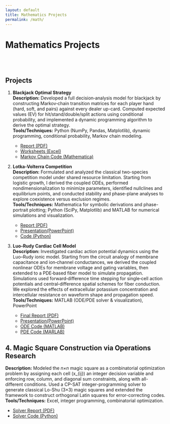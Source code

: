 ```yaml
---
layout: default
title: Mathematics Projects
permalink: /math/
---
```


# Mathematics Projects
<!--
This text is a comment and won’t show up
when GitHub Pages renders the page.

A showcase of my mathematical modeling and computational methods.  

## Study

Explore theory, lecture notes, and algorithms in numerical methods and parallel computing:  
- [Scientific Computing Deep Dive →](/math/scientific-computing/)
-->
<br><br>

## Projects

1. **Blackjack Optimal Strategy**  
   **Description:** Developed a full decision‐analysis model for blackjack by constructing Markov‐chain transition matrices for each player hand (hard, soft, and pairs) against every dealer up-card. Computed expected values (EV) for hit/stand/double/split actions using conditional probability, and implemented a dynamic programming algorithm to derive the optimal strategy.  
   **Tools/Techniques:** Python (NumPy, Pandas, Matplotlib), dynamic programming, conditional probability, Markov chain modeling.  

   - [Report (PDF)](../assets/docs/BJPROJECT2.pdf)  
   - [Worksheets (Excel)](../assets/docs/math_model_disc/BJPROJECT.xlsx)
   - [Markov Chain Code (Mathematica)](../assets/docs/math_model_disc/bjproject.nb)


2. **Lotka-Volterra Competition**  
   **Description:** Formulated and analyzed the classical two-species competition model under shared resource limitation.  Starting from logistic growth, I derived the coupled ODEs, performed nondimensionalization to minimize parameters, identified nullclines and equilibrium points, and conducted stability and phase-plane analyses to explore coexistence versus exclusion regimes.  
   **Tools/Techniques:** Mathematica for symbolic derivations and phase-portrait plotting; Python (SciPy, Matplotlib) and MATLAB for numerical simulations and visualization.  
   - [Report (PDF)](../assets/docs/math_model_cont/Competition_Model.pdf)
   - [Presentation(PowerPoint)](../assets/docs/math_model_cont/Lotka-Volterra%20Competition.pptx)
   - [Code (Python)](../assets/docs/math_model_cont/lotka_volterra_code.py)
     

3. **Luo-Rudy Cardiac Cell Model**  
   **Description:** Investigated cardiac action potential dynamics using the Luo–Rudy ionic model. Starting from the circuit analogy of membrane capacitance and ion‐channel conductances, we derived the coupled nonlinear ODEs for membrane voltage and gating variables, then extended to a PDE‐based fiber model to simulate propagation. Simulations used forward‐difference time stepping for single‐cell action potentials and central‐difference spatial schemes for fiber conduction. We explored the effects of extracellular potassium concentration and intercellular resistance on waveform shape and propagation speed.  
  **Tools/Techniques:** MATLAB (ODE/PDE solver & visualization), PowerPoint
   - [Final Report (PDF)](../assets/docs/practicum_cont/MAT%20555%20Luo-Rudy%20Final.pdf)
   - [Presentation(PowerPoint)](../assets/docs/practicum_cont/Luo%20Rudy%20Prez(Corey).pptx)
   - [ODE Code (MATLAB)](../assets/docs/practicum_cont/luo%20rudy%20ode.m)  
   - [PDE Code (MARLAB)](../assets/docs/practicum_cont/luo%20rudy%20pde.m)
   

## 4. Magic Square Construction via Operations Research  
**Description:** Modeled the *n×n* magic square as a combinatorial optimization problem by assigning each cell \(x_{ij}\) an integer decision variable and enforcing row, column, and diagonal sum constraints, along with all-different conditions. Used a CP-SAT integer-programming solver to generate classical Lo-Shu (3×3) magic squares and extended the framework to construct orthogonal Latin squares for error-correcting codes.  
**Tools/Techniques:** Excel, integer programming, combinatorial optimization.  

   - [Solver Report (PDF)](/assets/docs/Magic_Square_Solver.pdf)  
   - [Solver Code (Python)](/assets/docs/magic_square_solver.py)
